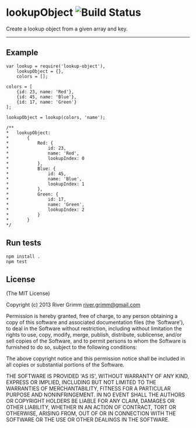 lookupObject ![Build Status](https://travis-ci.org/staygrimm/lookupObject.svg?branch=master)
=====================

Create a lookup object from a given array and key.

----------


Example
--------

    var lookup = require('lookup-object'),
        lookupObject = {},
        colors = [];
        
    colors = [
        {id: 23, name: 'Red'},
        {id: 45, name: 'Blue'},
        {id: 17, name: 'Green'}
    ];
    
    lookupObject = lookup(colors, 'name');
    
    /**
    *   lookupObject: 
    *       {
    *           Red: {
    *               id: 23,
    *               name: 'Red',
    *               lookupIndex: 0
    *           },
    *           Blue: {
    *               id: 45,
    *               name: 'Blue',
    *               lookupIndex: 1
    *           },
    *           Green: {
    *               id: 17,
    *               name: 'Green',
    *               lookupIndex: 2
    *           }
    *       }
    */

Run tests
---
    npm install .
    npm test

License
---
(The MIT License)

Copyright (c) 2013 River Grimm river.grimm@gmail.com

Permission is hereby granted, free of charge, to any person obtaining a copy of this software and associated documentation files (the 'Software'), to deal in the Software without restriction, including without limitation the rights to use, copy, modify, merge, publish, distribute, sublicense, and/or sell copies of the Software, and to permit persons to whom the Software is furnished to do so, subject to the following conditions:

The above copyright notice and this permission notice shall be included in all copies or substantial portions of the Software.

THE SOFTWARE IS PROVIDED 'AS IS', WITHOUT WARRANTY OF ANY KIND, EXPRESS OR IMPLIED, INCLUDING BUT NOT LIMITED TO THE WARRANTIES OF MERCHANTABILITY, FITNESS FOR A PARTICULAR PURPOSE AND NONINFRINGEMENT. IN NO EVENT SHALL THE AUTHORS OR COPYRIGHT HOLDERS BE LIABLE FOR ANY CLAIM, DAMAGES OR OTHER LIABILITY, WHETHER IN AN ACTION OF CONTRACT, TORT OR OTHERWISE, ARISING FROM, OUT OF OR IN CONNECTION WITH THE SOFTWARE OR THE USE OR OTHER DEALINGS IN THE SOFTWARE.


  [1]: http://stackoverflow.com/a/4760279
